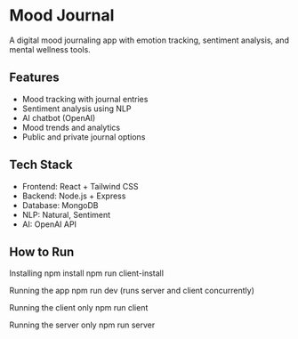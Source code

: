 # Mood Journal

A digital mood journaling app with emotion tracking, sentiment analysis, and mental wellness tools.

## Features
- Mood tracking with journal entries
- Sentiment analysis using NLP
- AI chatbot (OpenAI)
- Mood trends and analytics
- Public and private journal options

## Tech Stack
- Frontend: React + Tailwind CSS
- Backend: Node.js + Express
- Database: MongoDB
- NLP: Natural, Sentiment
- AI: OpenAI API

## How to Run

Installing
npm install npm run client-install

Running the app
npm run dev (runs server and client concurrently)

Running the client only
npm run client

Running the server only
npm run server 
